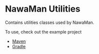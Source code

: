 # NawaMan Utilities

Contains utilities classes used by NawaMan.

To use, check out the example project
* [Maven](https://github.com/NawaMan/UseNullableJMaven)
* [Gradle](https://github.com/NawaMan/UseNullableJMaven)
